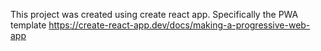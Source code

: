 This project was created using create react app.
Specifically the PWA template https://create-react-app.dev/docs/making-a-progressive-web-app